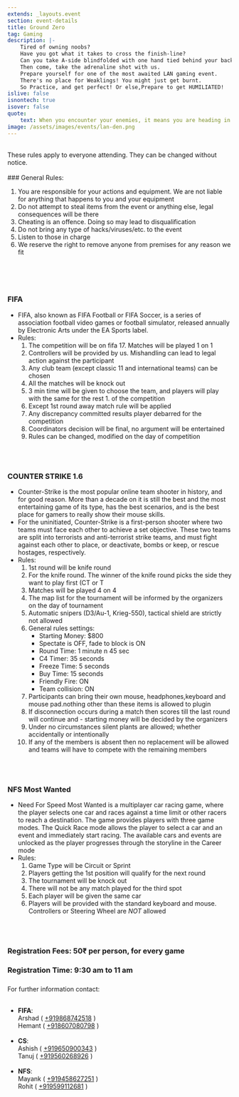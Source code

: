 ```yaml
---
extends: _layouts.event
section: event-details
title: Ground Zero
tag: Gaming
description: |-
    Tired of owning noobs? 
    Have you got what it takes to cross the finish-line? 
    Can you take A-side blindfolded with one hand tied behind your back?
    Then come, take the adrenaline shot with us. 
    Prepare yourself for one of the most awaited LAN gaming event. 
    There's no place for Weaklings! You might just get burnt. 
    So Practice, and get perfect! Or else,Prepare to get HUMILIATED!
islive: false
isnontech: true
isover: false
quote:
    text: When you encounter your enemies, it means you are heading in the right direction.
image: /assets/images/events/lan-den.png
---
```

<br>
These rules apply to everyone attending. They can be changed without notice.
<br><br>
### General Rules:

1. You are responsible for your actions and equipment. We are not liable for anything that happens to you and your equipment
2. Do not attempt to steal items from the event or anything else, legal consequences will be there
3. Cheating is an offence. Doing so may lead to disqualification
4. Do not bring any type of hacks/viruses/etc. to the event
5. Listen to those in charge
6. We reserve the right to remove anyone from premises for any reason we fit
    
<br><br><br>

### FIFA

- FIFA, also known as FIFA Football or FIFA Soccer, is a series of association football video games or football simulator, released annually by Electronic Arts under the EA Sports label.
- Rules:
    1. The competition will be on fifa 17. Matches will be played 1 on 1
    2. Controllers will be provided by us. Mishandling can lead to legal action against the participant
    3. Any club team (except classic 11 and international teams) can be chosen
    4. All the matches will be knock out
    5. 3 min time will be given to choose the team, and players will play with the same for the rest 1. of the competition
    6. Except 1st round away match rule will be applied
    7. Any discrepancy committed results player debarred for the competition
    8. Coordinators decision will be final, no argument will be entertained
    9. Rules can be changed, modified on the day of competition

<br><br>

### COUNTER STRIKE 1.6

- Counter-Strike is the most popular online team shooter in history, and for good reason. More than a decade on it is still the best and the most entertaining game of its type, has the best scenarios, and is the best place for gamers to really show their mouse skills.
- For the uninitiated, Counter-Strike is a first-person shooter where two teams must face each other to achieve a set objective. These two teams are split into terrorists and anti-terrorist strike teams, and must fight against each other to place, or deactivate, bombs or keep, or rescue hostages, respectively.
- Rules:
    1. 1st round will be knife round
    2. For the knife round. The winner of the knife round picks the side they want to play first (CT  or T
    3. Matches will be played 4 on 4
    4. The map list for the tournament will be informed by the organizers on the day of tournament
    5. Automatic snipers (D3/Au-1, Krieg-550), tactical shield are strictly not allowed
    6. General rules settings:
        - Starting Money: $800
        - Spectate is OFF, fade to block is ON
        - Round Time: 1 minute n 45 sec
        - C4 Timer: 35 seconds
        - Freeze Time: 5 seconds
        - Buy Time: 15 seconds
        - Friendly Fire: ON
        - Team collision: ON
    7. Participants can bring their own mouse, headphones,keyboard and mouse pad.nothing other than  these items is allowed to plugin
    8. If disconnection occurs during a match then scores till the last round will continue and - starting money will be decided by the organizers
    9. Under no circumstances silent plants are allowed; whether accidentally or intentionally
    10. If any of the members is absent then no replacement will be allowed and teams will have to compete with the remaining members

<br><br>

### NFS Most Wanted

- Need For Speed Most Wanted is a multiplayer car racing game, where the player selects one car and races against a time limit or other racers to reach a destination. The game provides players with three game modes. The Quick Race mode allows the player to select a car and an event and immediately start racing. The available cars and events are unlocked as the player progresses through the storyline in the Career mode
- Rules:
    1. Game Type will be Circuit or Sprint
    2. Players getting the 1st position will qualify for the next round
    3. The tournament will be knock out
    4. There will not be any match played for the third spot
    5. Each player will be given the same car
    6. Players will be provided with the standard keyboard and mouse. Controllers or Steering Wheel are _NOT_ allowed

<br><br>

### Registration Fees: 50&#x20B9; per person,  for every game

### Registration Time: 9:30 am to 11 am

<div markdown="1" style="margin-top:1.5rem;">
For further information contact: <br><br>

- **FIFA**: <br> 
    Arshad ( [+919868742518](tel:+919868742518) ) <br>
    Hemant ( [+918607080798](tel:+918607080798) ) <br><br>
- **CS**: <br> 
    Ashish ( [+919650900343](tel:+919650900343) ) <br>
    Tanuj ( [+919560268926](tel:+919560268926) ) <br><br>
- **NFS**: <br> 
    Mayank ( [+919458627251](tel:+919458627251) ) <br>
    Rohit ( [+919599112681](tel:+919599112681) ) <br><br>
</div>
